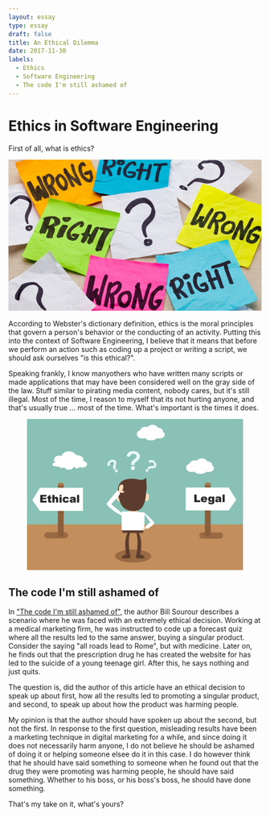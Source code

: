 ```yaml
---
layout: essay
type: essay
draft: false
title: An Ethical Dilemma
date: 2017-11-30
labels:
  - Ethics
  - Software Engineering
  - The code I'm still ashamed of
---
```


# Ethics in Software Engineering
First of all, what is ethics? 

<center>
  <img style="height: 300px;" src="../images/right-or-wrong.jpg"/>
</center>

According to Webster's dictionary definition, ethics is the moral principles that govern a person's behavior or the conducting of an activity. Putting this into the context of Software Engineering, I believe that it means that before we perform an action such as coding up a project or writing a script, we should ask ourselves "is this ethical?". 

Speaking frankly, I know manyothers who have written many scripts or made applications that may have been considered well on the gray side of the law. Stuff similar to pirating media content, nobody cares, but it's still illegal. Most of the time, I reason to myself that its not hurting anyone, and that's usually true ... most of the time. What's important is the times it does.

<center>
  <img style="height: 300px;" src="../images/Ethical-Legal-Sign.jpg"/>
</center>

## The code I'm still ashamed of

In ["The code I'm still ashamed of"](https://medium.freecodecamp.org/the-code-im-still-ashamed-of-e4c021dff55e), the author Bill Sourour describes a scenario where he was faced with an extremely ethical decision. Working at a medical marketing firm, he was instructed to code up a forecast quiz where all the results led to the same answer, buying a singular product. Consider the saying "all roads lead to Rome", but with medicine. Later on, he finds out that the prescription drug he has created the website for has led to the suicide of a young teenage girl. After this, he says nothing and just quits.

The question is, did the author of this article have an ethical decision to speak up about first, how all the results led to promoting a singular product, and second, to speak up about how the product was harming people.

My opinion is that the author should have spoken up about the second, but not the first. In response to the first question, misleading results have been a marketing technique in digital marketing for a while, and since doing it does not necessarily harm anyone, I do not believe he should be ashamed of doing it or helping someone elsee do it in this case. I do however think that he should have said something to someone when he found out that the drug they were promoting was harming people, he should have said something. Whether to his boss, or his boss's boss, he should have done something.

That's my take on it, what's yours?
